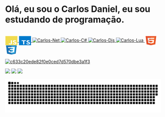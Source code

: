 # Olá, eu sou o Carlos Daniel, eu sou estudando de programação.
<div align="center">
  <a href="https://github.com/carlosspy">
  
</div>
<div style="display: inline_block"><br>
  <img align="center" alt="Carlos-Js" height="30" width="40" src="https://raw.githubusercontent.com/devicons/devicon/master/icons/javascript/javascript-plain.svg">
  <img align="center" alt="Carlos-Ts" height="30" width="40" src="https://raw.githubusercontent.com/devicons/devicon/master/icons/typescript/typescript-plain.svg">
  <img aligg="center" alt="Carlos-Net" height="30" width="40" src="https://cdn.jsdelivr.net/gh/devicons/devicon/icons/dotnetcore/dotnetcore-original.svg">
  <img aligg="center" alt="Carlos-C#" height="30" width="40" src="https://cdn.jsdelivr.net/gh/devicons/devicon/icons/csharp/csharp-original.svg">
  <img aligg="center" alt="Carlos-Djs" height="30" width="40" src="https://cdn.jsdelivr.net/gh/devicons/devicon/icons/discordjs/discordjs-plain.svg">
  <img aligg="center" alt="Carlos-Lua" height="30" width="40" src="https://cdn.jsdelivr.net/gh/devicons/devicon/icons/lua/lua-plain-wordmark.svg">
  <img align="center" alt="Carlos-HTML" height="30" width="40" src="https://raw.githubusercontent.com/devicons/devicon/master/icons/html5/html5-original.svg">
  <img align="center" alt="Carlos-CSS" height="30" width="40" src="https://raw.githubusercontent.com/devicons/devicon/master/icons/css3/css3-original.svg">

  
</div>
  
  
 ![c633c20ede82f0e0ced7d570dbe3a1f3](https://user-images.githubusercontent.com/100050645/206635972-e95a218a-8193-4e0f-a9e7-d8f466f9c824.gif)

<div> 
 


  <a href="https://www.instagram.com/carlos_devlr/" target="_blank"><img src="https://img.shields.io/badge/-Instagram-%23E4405F?style=for-the-badge&logo=instagram&logoColor=white" target="_blank"></a>
 	<a href="https://www.twitch.tv/carlosoliveiraspy" target="_blank"><img src="https://img.shields.io/badge/Twitch-9146FF?style=for-the-badge&logo=twitch&logoColor=white" target="_blank"></a>
 <a href="#" target="_blank"><img src="https://img.shields.io/badge/Discord-7289DA?style=for-the-badge&logo=discord&logoColor=white" target="_blank"></a>
  
  ![Snake animation](https://github.com/carlosspy/carlosspy/blob/output/github-contribution-grid-snake.svg)
